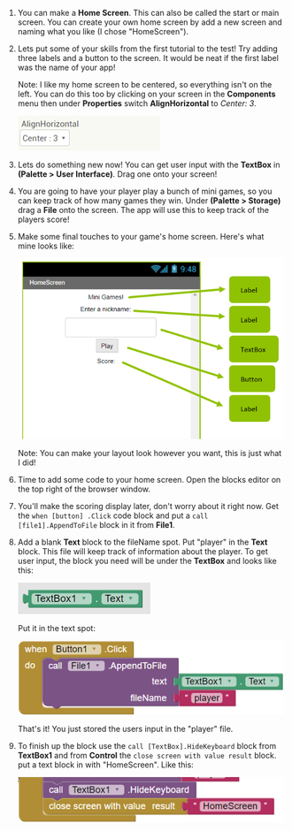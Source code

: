 1. You can make a **Home Screen**. This can also be called the start or main screen. You can create your own home screen by add a new screen and naming what you like \(I chose "HomeScreen"\).

2. Lets put some of your skills from the first tutorial to the test! Try adding three labels and a button to the screen. It would be neat if the first label was the name of your app!

   Note: I like my home screen to be centered, so everything isn't on the left. You can do this too by clicking on your screen in the **Components** menu then under **Properties** switch **AlignHorizontal** to _Center: 3_.

   ![](/assets/center.PNG)

3. Lets do something new now! You can get user input with the  **TextBox** in **\(Palette &gt; User Interface\)**. Drag one onto your screen!

4. You are going to have your player play a bunch of mini games, so you can keep track of how many games they win. Under **\(Palette &gt; Storage\)** drag a **File** onto the screen. The app will use this to keep track of the players score!

5. Make some final touches to your game's home screen. Here's what mine looks like:

   ![](/assets/homescreen.png)

   Note: You can make your layout look however you want, this is just what I did!

6. Time to add some code to your home screen. Open the blocks editor on the top right of the browser window.

7. You'll make the scoring display later, don't worry about it right now. Get the `when [button] .Click` code block and put a `call [file1].AppendToFile` block in it from **File1**.

8. Add a blank **Text** block to the fileName spot. Put "player" in the **Text** block. This file will keep track of information about the player. To get user input, the block you need will be under the **TextBox** and looks like this:

   ![](/assets/text.png)

   Put it in the text spot:

   ![](/assets/button1click.png)

      That's it! You just stored the users input in the "player" file.

1. To finish up the block use the `call [TextBox].HideKeyboard` block from **TextBox1** and from **Control** the `close screen with value result` block. put a text block in with "HomeScreen". Like this:

   ![](/assets/finishedhomescreen.png)



